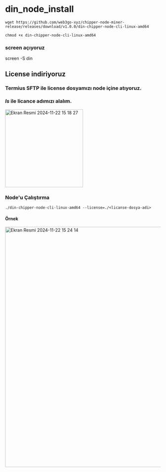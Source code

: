 # din_node_install
```
wget https://github.com/web3go-xyz/chipper-node-miner-release/releases/download/v1.0.0/din-chipper-node-cli-linux-amd64
```
```
chmod +x din-chipper-node-cli-linux-amd64
```
### screen açıyoruz

screen -S din

## License indiriyoruz

### Termius SFTP ile license dosyamızı node içine atıyoruz.

### *ls* ile licance adımızı alalım.
<img width="252" alt="Ekran Resmi 2024-11-22 15 18 27" src="https://github.com/user-attachments/assets/9e32d547-2e79-4c2a-9cd6-42f8b973a27d">


### Node'u Çalıştırma
```
./din-chipper-node-cli-linux-amd64 --license=./<licanse-dosya-adi>
```
#### Örnek
<img width="778" alt="Ekran Resmi 2024-11-22 15 24 14" src="https://github.com/user-attachments/assets/2dc6cb34-4c73-4cb0-88b4-3bcea6c3aaab">
